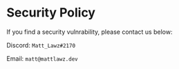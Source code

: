 # Security Policy

If you find a security vulnrability, please contact us below:

Discord: `Matt_Lawz#2170`

Email: `matt@mattlawz.dev`
